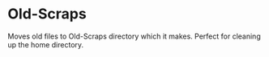 # Old-Scraps
Moves old files to Old-Scraps directory which it makes. Perfect for cleaning up the home directory.
